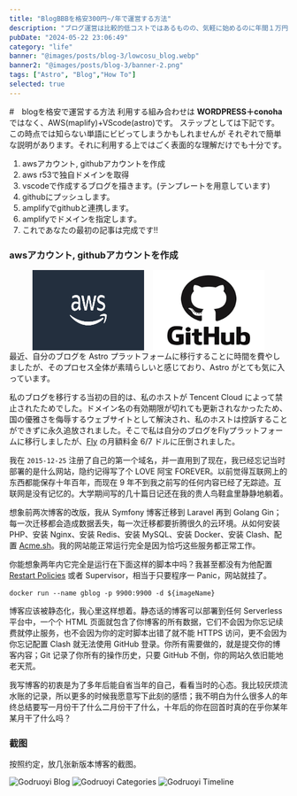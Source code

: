 ```yaml
---
title: "BlogBBBを格安300円~/年で運営する方法"
description: "ブログ運営は比較的低コストではあるものの、気軽に始めるのに年間１万円は高い。。。でもせっかくやるのに無料サイトで運営するのもなんだかな、、という人に格安年間２０００円で運営する方法を紹介"
pubDate: "2024-05-22 23:06:49"
category: "life"
banner: "@images/posts/blog-3/lowcosu_blog.webp"
banner2: "@images/posts/blog-3/banner-2.png"
tags: ["Astro", "Blog","How To"]
selected: true
---
```

#　blogを格安で運営する方法
利用する組み合わせは
**WORDPRESS＋conoha**ではなく、AWS(maplify)+VScode(astro)です。
ステップとしては下記です。
この時点では知らない単語にビビってしまうかもしれませんが
それぞれで簡単な説明があります。それに利用する上ではごく表面的な理解だけでも十分です。
1. awsアカウント, githubアカウントを作成
1. aws r53で独自ドメインを取得
1. vscodeで作成するブログを描きます。(テンプレートを用意しています)
1. githubにプッシュします。
1. amplifyでgithubと連携します。
1. amplifyでドメインを指定します。
1. これであなたの最初の記事は完成です!!

### **awsアカウント, githubアカウントを作成**
<div style="display: flex; justify-content: center; gap: 16px;">
<img src="../../../src/images/posts/blog-3/aws_logo_smile_1200x630.png"  width = "40%"> <img src="../../../src/images/posts/blog-3/github_icon.png" width = "40%">
</div>
最近、自分のブログを Astro プラットフォームに移行することに時間を費やしましたが、そのプロセス全体が素晴らしいと感じており、Astro がとても気に入っています。

私のブログを移行する当初の目的は、私のホストが Tencent Cloud によって禁止されたためでした。ドメイン名の有効期限が切れても更新されなかったため、国の優雅さを侮辱するウェブサイトとして解決され、私のホストは控訴することができずに永久追放されました。そこで私は自分のブログをFlyプラットフォームに移行しましたが、[Fly](https://fly.io) の月額料金 6/7 ドルに圧倒されました。

我在 `2015-12-25` 注册了自己的第一个域名，并一直用到了现在，我已经忘记当时部署的是什么网站，隐约记得写了个 LOVE 阿宝 FOREVER。以前觉得互联网上的东西都能保存十年百年，而现在 9 年不到我之前写的任何内容已经了无踪迹。互联网是没有记忆的。大学期间写的几十篇日记还在我的贵人鸟鞋盒里静静地躺着。

想象前两次博客的改版，我从 Symfony 博客迁移到 Laravel 再到 Golang Gin；每一次迁移都会造成数据丢失，每一次迁移都要折腾很久的云环境。从如何安装 PHP、安装 Nginx、安装 Redis、安装 MySQL、安装 Docker、安装 Clash、配置 [Acme.sh](https://github.com/Neilpang/acme.sh)。我的网站能正常运行完全是因为恰巧这些服务都正常工作。

你能想象两年内它完全是运行在下面这样的脚本中吗？我甚至都没有为他配置 [Restart Policies](https://docs.docker.com/config/containers/start-containers-automatically/) 或者 Supervisor，相当于只要程序一 Panic，网站就挂了。

```sheel
docker run --name gblog -p 9900:9900 -d ${imageName}
```

博客应该被静态化，我心里这样想着。静态话的博客可以部署到任何 Serverless 平台中，一个个 HTML 页面就包含了你博客的所有数据，它们不会因为你忘记续费就停止服务，也不会因为你的定时脚本出错了就不能 HTTPS 访问，更不会因为你忘记配置 Clash 就无法使用 GitHub 登录。你所有需要做的，就是提交你的博客内容；Git 记录了你所有的操作历史，只要 GitHub 不倒，你的网站久依旧能地老天荒。

我写博客的初衷是为了多年后能自省当年的自己，看看当时的心态。我比较厌烦流水账的记录，所以更多的时候我愿意写下此刻的感悟；我不明白为什么很多人的年终总结要写一月份干了什么二月份干了什么，十年后的你在回首时真的在乎你某年某月干了什么吗？

### 截图

按照约定，放几张新版本博客的截图。

![Godruoyi Blog](@images/posts/blog-3/home.png)
![Godruoyi Categories](@images/posts/blog-3/categories.png)
![Godruoyi Timeline](@images/posts/blog-3/timeline.png)
